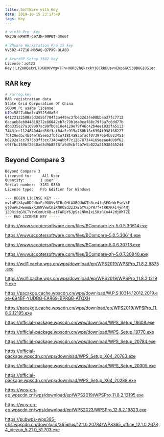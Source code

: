 ```yaml
---
title: SoftWare with Key
date: 2019-10-15 23:17:49  
tags: Key
---
```


```sh
# win10 Pro  Key
VK7JG-NPHTM-C97JM-9MPGT-3V66T
```

```sh
# VMware Workstation Pro 15 key
VV502-47Z16-M85AQ-Q7PX9-QLA8D
```

```sh
# AxureRP-Setup-3382-key
License：zd423
Key：LrZoHQetrL7OK8XOVWgvTFn+XOR32hQkrxkYj0CkbDUsvvENp6GCS38B8GiOS1ec
```

## RAR key

```sh
# rarreg.key
RAR registration data
State Grid Corporation Of China
50000 PC usage license
UID=5827a0bd1c43525d0a5d
64122122500a5d3d56f784f3a440ac3fb632d34e08bbaa37fc7712
6acaeb8eb044810272e86042cb7c79b1da0eaf88c79f8a7c6dd77b
dba335e27a109997ac90fb0e10e4129e79f46c42b4ee1832fa5113
7443fcc1124840d4dd36f3af84a5c915a760b18c6394f938168227
fbf29edbc4b34ef85ee53fbfca71814a82afadf073876b4b033451
b6292a7cc7975b3ff3cc73404abbf7c126787344169eeae4609f62
c9ffbc159bf2640ad5d9b88f8fa9d9cbf2b7e5b022a21938465244
```

## Beyond Compare 3

```sh
Beyond Compare 3
Licensed to:     All User
Quantity:       1 user
Serial number:  3281-0350
License type:   Pro Edition for Windows

--- BEGIN LICENSE KEY ---
mv1nPlXAywBDCdhxFc9QOVv6TBcQHLAXBQUAKTh3ie4fqSEOnWrPsnVkF
yt0wAkJHweoExRJWWVwwCniKNROSdJzJXE6YVapYW7f+tRRXRFI4yn4Nj
jZ0RiiqGRCTVzwComUcXB-eiFWRBY6JpSsCNkmIxL5KsRCo442djHhTZE
--- END LICENSE KEY -----

```

[^_^]:
https://www.scootersoftware.com/files/BCompare-zh-5.0.5.30614.exe
[^_^]:
https://www.scootersoftware.com/files/BCompare-5.0.5.30614.exe
[^_^]:
https://www.scootersoftware.com/files/BCompare-5.0.6.30713.exe
[^_^]:
https://www.scootersoftware.com/files/BCompare-zh-5.0.7.30840.exe

[^_^]:
https://wdl1.cache.wps.cn/wps/download/ep/WPS2019/WPSPro_11.8.2.8875.exe

[^_^]:
https://wdl1.cache.wps.cn/wps/download/ep/WPS2019/WPSPro_11.8.2.12195.exe

[^_^]:[https://wdl1.cache.wps.cn/wps/download/ep/WPS2019/WPSPro_11.8.2.10912.exe](TJ3GN-9NTGQ-GLF7C-YEN8X-TJWML)

[^_^]:
https://pacakge.cache.wpscdn.cn/wps/download/W.P.S.10314.12012.2019.exe-694BF-YUDBG-EAR69-BPRGB-ATQXH

[^_^]:
https://pacakge.cache.wpscdn.cn/wps/download/ep/WPS2019/WPSPro_11.8.2.12195.exe

[^_^]:
https://official-package.wpscdn.cn/wps/download/WPS_Setup_18608.exe

[^_^]:
https://official-package.wpscdn.cn/wps/download/WPS_Setup_19770.exe

[^_^]:
https://official-package.wpscdn.cn/wps/download/WPS_Setup_20784.exe

[^_^]:
https://official-package.wpscdn.cn/wps/download/WPS_Setup_X64_20783.exe

[^_^]:
https://official-package.wpscdn.cn/wps/download/WPS_Setup_20305.exe

[^_^]:
https://official-package.wpscdn.cn/wps/download/WPS_Setup_X64_20288.exe

[^_^]:
https://wps-cn-ep.wpscdn.cn/wps/download/ep/WPS2019/WPSPro_11.8.2.12195.exe

[^_^]:
https://wps-cn-ep.wpscdn.cn/wps/download/ep/WPS2023/WPSPro_12.8.2.19823.exe

[^_^]:
https://pubwps-wps365-obs.wpscdn.cn/download/365plus/12.1.0.20784/WPS365_office_12.1.0.20784_xiezuo_5.21.0_51.703.exe



